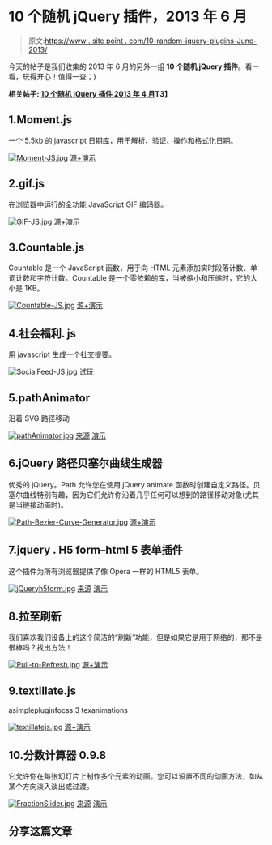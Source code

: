# 10 个随机 jQuery 插件，2013 年 6 月

> 原文:[https://www . site point . com/10-random-jquery-plugins-June-2013/](https://www.sitepoint.com/10-random-jquery-plugins-june-2013/)

今天的帖子是我们收集的 2013 年 6 月的另外一组 **10 个随机 jQuery 插件**。看一看，玩得开心！值得一查；)

**相关帖子: [10 个随机 jQuery 插件 2013 年 4 月](http://www.jquery4u.com/plugins/10-random-jquery-plugins-april-2013/)T3】**

## 1.Moment.js

一个 5.5kb 的 javascript 日期库，用于解析、验证、操作和格式化日期。

[![Moment-JS.jpg](../Images/c2e37e85f4c830bba782d5ec16c8f88d.png)](http://momentjs.com/) 
[源+演示](http://momentjs.com/)

## 2.gif.js

在浏览器中运行的全功能 JavaScript GIF 编码器。

[![GIF-JS.jpg](../Images/3e1121ea46622eef37e5ff80530dd45d.png)](http://jnordberg.github.io/gif.js/) 
[源+演示](http://jnordberg.github.io/gif.js/)

## 3.Countable.js

Countable 是一个 JavaScript 函数，用于向 HTML 元素添加实时段落计数、单词计数和字符计数。Countable 是一个零依赖的库，当被缩小和压缩时，它的大小是 1KB。

[![Countable-JS.jpg](../Images/888ca51216f973932c57a58ee7ba2181.png)](http://radlikewhoa.github.io/Countable/) 
[源+演示](http://radlikewhoa.github.io/Countable/)

## 4.社会福利. js

用 javascript 生成一个社交提要。

![SocialFeed-JS.jpg](../Images/8e84ac0fb9266637a316daadaeef350b.png)
[试玩](http://gnab.org/#/feed)

## 5.pathAnimator

沿着 SVG 路径移动

[![pathAnimator.jpg](../Images/6d0ba12464a801b078f501395dfceff8.png)](http://dropthebit.com/592/pathanimator-moving-along-an-svg-path/) 
[来源](http://dropthebit.com/592/pathanimator-moving-along-an-svg-path/) [演示](http://dropthebit.com/demos/pathAnimator/index.html)

## 6.jQuery 路径贝塞尔曲线生成器

优秀的 jQuery。Path 允许您在使用 jQuery animate 函数时创建自定义路径。贝塞尔曲线特别有趣，因为它们允许你沿着几乎任何可以想到的路径移动对象(尤其是当链接动画时)。

[![Path-Bezier-Curve-Generator.jpg](../Images/d7a3fdac61e95b076bc6371d42d6bb45.png)](http://jqbezier.ericlesch.com/) 
[源+演示](http://jqbezier.ericlesch.com/)

## 7.jquery . H5 form–html 5 表单插件

这个插件为所有浏览器提供了像 Opera 一样的 HTML5 表单。

[![jQueryh5form.jpg](../Images/f7eb30eca516675b3fdaf91bbbb21c02.png)](http://www.rapidexp.com/h5form/) 
[来源](http://www.rapidexp.com/h5form/) [演示](http://www.rapidexp.com/h5form/testing.php)

## 8.拉至刷新

我们喜欢我们设备上的这个简洁的“刷新”功能，但是如果它是用于网络的，那不是很棒吗？找出方法！

[![Pull-to-Refresh.jpg](../Images/cab17755d18c556e8d6c7b38585070ae.png)](http://usehook.com/) 
[源+演示](http://usehook.com/)

## 9.textillate.js

asimplepluginfocss 3 texanimations

[![textillatejs.jpg](../Images/6c60ce00b7a149fc966b50012b594630.png)](http://jschr.github.io/textillate/) 
[源+演示](http://jschr.github.io/textillate/)

## 10.分数计算器 0.9.8

它允许你在每张幻灯片上制作多个元素的动画。您可以设置不同的动画方法，如从某个方向淡入淡出或过渡。

[![FractionSlider.jpg](../Images/ebe49058afd40c6c81c0404a40f7b03c.png)](http://jacksbox.de/stuff/jquery-fractionslider/) 
[来源](http://jacksbox.de/stuff/jquery-fractionslider/) [演示](http://jacksbox.de/fractiondemos/example_slides.html)

## 分享这篇文章